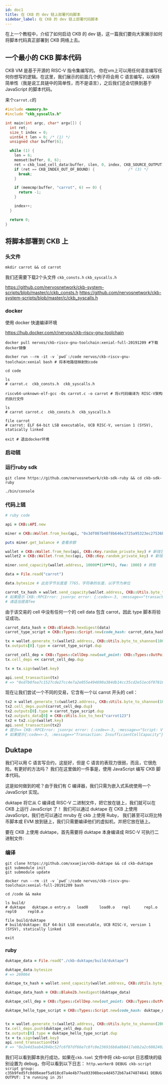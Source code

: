 ```yaml
---
id: doc1
title: 在 CKB 的 dev 链上部署代码脚本
sidebar_label: 在 CKB 的 dev 链上部署代码脚本
---
```


在上一个教程中，介绍了如何启动 CKB 的 dev 链，这一篇我们要向大家展示如何将脚本代码真正部署到 CKB 网络上去。


## 一个最小的 CKB 脚本代码

CKB VM 是基于开源的 RISC-V 指令集编写的。 你在vm上可以用任何语言编写任何你想写的逻辑。在这里，我们展示的前面几个例子将会用 C 语言编写，以保持简单性（我是说工具链中的简单性，而不是语言），之后我们还会切换到基于 JavaScript 的脚本代码。

来个`carrot.c`的

```c
#include <memory.h>
#include "ckb_syscalls.h"

int main(int argc, char* argv[]) {
  int ret;
  size_t index = 0;
  uint64_t len = 0; /* (1) */
  unsigned char buffer[6];

  while (1) {
    len = 6;
    memset(buffer, 0, 6);
    ret = ckb_load_cell_data(buffer, &len, 0, index, CKB_SOURCE_OUTPUT); /* (2) */
    if (ret == CKB_INDEX_OUT_OF_BOUND) {               /* (3) */
      break;
    }

    if (memcmp(buffer, "carrot", 6) == 0) {
      return -1;
    }

    index++;
  }

  return 0;
}
```


## 将脚本部署到 CKB 上

### 头文件

`mkdir carrot && cd carrot`

我们还需要下载2个头文件 `ckb_consts.h` `ckb_syscalls.h`

https://github.com/nervosnetwork/ckb-system-scripts/blob/master/c/ckb_consts.h
https://github.com/nervosnetwork/ckb-system-scripts/blob/master/c/ckb_syscalls.h

### docker

使用 docker 快速编译环境

https://hub.docker.com/r/nervos/ckb-riscv-gnu-toolchain

```shell
docker pull nervos/ckb-riscv-gnu-toolchain:xenial-full-20191209 #下载docker镜像

docker run --rm -it -v `pwd`:/code nervos/ckb-riscv-gnu-toolchain:xenial bash # 将本地路径映射到code

cd code

ls
# carrot.c  ckb_consts.h  ckb_syscalls.h

riscv64-unknown-elf-gcc -Os carrot.c -o carrot # 将c代码编译为 RISC-V架构的执行文件

ls
# carrot carrot.c  ckb_consts.h  ckb_syscalls.h

file carrot
# carrot: ELF 64-bit LSB executable, UCB RISC-V, version 1 (SYSV), statically linked

exit # 退出docker环境
```

### 启动链

### 运行ruby sdk

```shell
git clone https://github.com/nervosnetwork/ckb-sdk-ruby && cd ckb-sdk-ruby

./bin/console
```

### 代码上链

```ruby
# ruby code

api = CKB::API.new

miner = CKB::Wallet.from_hex(api, "0x3df087b48f8b646e3725a95323ec27536b17a8960a8774aeb52ef21d22f721df") # 由矿工私钥得到账户

puts miner.get_balance # 查看余额

wallet = CKB::Wallet.from_hex(api, CKB::Key.random_private_key) # 新钱包
wallet2 = CKB::Wallet.from_hex(api, CKB::Key.random_private_key) # 新钱包

miner.send_capacity(wallet.address, 10000*(10**8), fee: 1000) # 转账

data = File.read("carrot")

data.bytesize # 此处字节长度是 7765，字符串的长度，以字节为单位

carrot_tx_hash = wallet.send_capacity(wallet.address, CKB::Utils.byte_to_shannon(8000), CKB::Utils.bin_to_hex(data), fee: 10**6)
# 如果提示 CKB::RPCError: jsonrpc error: {:code=>-3, :message=>"transaction fee rate lower than min_fee_rate: 1000 shannons/KB, min fee for current tx: 8276"}
# 请适当提高fee

```

由于该交易的 cell 中没有任何一个的 cell data 包含 carrot，因此 type 脚本将验证成功。

```ruby
carrot_data_hash = CKB::Blake2b.hexdigest(data)
carrot_type_script = CKB::Types::Script.new(code_hash: carrot_data_hash, args: "0x")

tx = wallet.generate_tx(wallet2.address, CKB::Utils.byte_to_shannon(100), fee: 5000)
tx.outputs[0].type = carrot_type_script.dup

carrot_cell_dep = CKB::Types::CellDep.new(out_point: CKB::Types::OutPoint.new(tx_hash: carrot_tx_hash, index: 0))
tx.cell_deps << carrot_cell_dep.dup

tx = tx.sign(wallet.key)

api.send_transaction(tx)
# => "0xd7b0fea7c1527cde27cc4e7a2e055e494690a384db14cc35cd2e51ec6f078163"
```

现在让我们尝试一个不同的交易，它含有一个以 carrot 开头的 cell：

```ruby
tx2 = wallet.generate_tx(wallet2.address, CKB::Utils.byte_to_shannon(100), fee: 5000)
tx2.cell_deps.push(carrot_cell_dep.dup)
tx2.outputs[0].type = carrot_type_script.dup
tx2.outputs_data[0] = CKB::Utils.bin_to_hex("carrot123")
tx2 = tx2.sign(wallet.key)
api.send_transaction(tx2)
# 提示=> CKB::RPCError: jsonrpc error: {:code=>-3, :message=>"Script: ValidationFailure(-1)"}
# 如果提示{:code=>-3, :message=>"Transaction: InsufficientCellCapacity"} 是空间不足
```

## Duktape

我们可以用 C 语言写合约，这挺好，但是 C 语言的表现力很弱，而且，它很危险。有更好的方法吗？
我们在这里做的一件事是，使用 JavaScript 编写 CKB 脚本代码。

这是如何做到的呢？由于我们有 C 编译器，我们只需为嵌入式系统使用一个 JavaScript 实现。

duktape 将它从 C 编译成 RISC-V 二进制文件，把它放在链上，我们就可以在 CKB 上运行 JavaScript 了！
我们可以通过 duktape 在 CKB 上使用 JavaScript，我们也可以通过 mruby 在 ckb 上使用 Ruby， 我们甚至可以将比特币脚本或 EVM 放到链上，我们只需要编译他们的虚拟机，并把它放在链上。

要在 CKB 上使用 duktape，首先需要将 duktape 本身编译成 RISC-V 可执行二进制文件:


### 编译

```shell
git clone https://github.com/xxuejie/ckb-duktape && cd ckb-duktape
git submodule init
git submodule update

docker run --rm -it -v `pwd`:/code nervos/ckb-riscv-gnu-toolchain:xenial-full-20191209 bash

cd /code && make

ls build/
# duktape   duktape.o entry.o   load0     load0.o   repl      repl.o    repl0     repl0.o

file build/duktape
# build/duktape: ELF 64-bit LSB executable, UCB RISC-V, version 1 (SYSV), statically linked

exit
```

### ruby

```ruby
duktape_data = File.read("./ckb-duktape/build/duktape")

duktape_data.bytesize
# => 269064

duktape_tx_hash = wallet.send_capacity(wallet.address, CKB::Utils.byte_to_shannon(280000), CKB::Utils.bin_to_hex(duktape_data), fee: 5000)

duktape_data_hash = CKB::Blake2b.hexdigest(duktape_data)

duktape_cell_dep = CKB::Types::CellDep.new(out_point: CKB::Types::OutPoint.new(tx_hash: duktape_tx_hash, index: 0))

```

```ruby
duktape_hello_type_script = CKB::Types::Script.new(code_hash: duktape_data_hash, args: CKB::Utils.bin_to_hex("CKB.debug(\"I'm running in JS!\")"))


tx = wallet.generate_tx(wallet2.address, CKB::Utils.byte_to_shannon(200), fee: 5000)
tx.cell_deps.push(duktape_cell_dep.dup)
tx.outputs[0].type = duktape_hello_type_script.dup
tx = tx.sign(wallet.key)
api.send_transaction(tx)
# => "0x2e4d3aab4284bc52fc6f07df66e7c8fc0e236916b8a8b8417abb2a2c60824028"
```

我们可以看到脚本执行成功，如果在`ckb.toml` 文件中将 ckb-script 日志模块的级别设置为 debug，你可以看到以下日志：
`http.worker8 DEBUG ckb-script script group: c35b9fed5fc0dd6eaef5a918cd7a4e4b77ea93398bece4d4572b67a474874641 DEBUG OUTPUT: I'm running in JS!`
